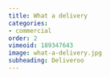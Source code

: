 ```yaml
---
title: What a delivery
categories:
- commercial
order: 2
vimeoid: 189347643
image: what-a-delivery.jpg
subheading: Deliveroo
---
```



